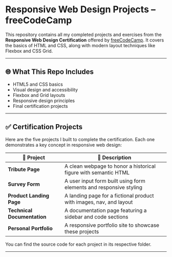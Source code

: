 # Responsive Web Design Projects – freeCodeCamp

This repository contains all my completed projects and exercises from the **Responsive Web Design Certification** offered by [freeCodeCamp](https://www.freecodecamp.org/). It covers the basics of HTML and CSS, along with modern layout techniques like Flexbox and CSS Grid.

---

## 🌐 What This Repo Includes

- HTML5 and CSS basics
- Visual design and accessibility
- Flexbox and Grid layouts
- Responsive design principles
- Final certification projects

---

## ✅ Certification Projects

Here are the five projects I built to complete the certification. Each one demonstrates a key concept in responsive web design:

| 🧩 Project | 📝 Description |
|-----------|----------------|
| **Tribute Page** | A clean webpage to honor a historical figure with semantic HTML |
| **Survey Form** | A user input form built using form elements and responsive styling |
| **Product Landing Page** | A landing page for a fictional product with images, nav, and layout |
| **Technical Documentation** | A documentation page featuring a sidebar and code sections |
| **Personal Portfolio** | A responsive portfolio site to showcase these projects |

You can find the source code for each project in its respective folder.

---

